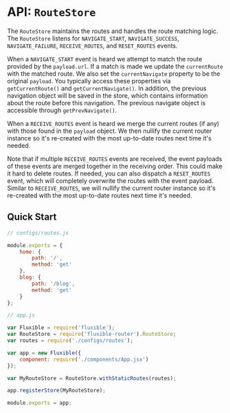 # API: `RouteStore`

The `RouteStore` maintains the routes and handles the route matching logic. The `RouteStore` listens for `NAVIGATE_START`, `NAVIGATE_SUCCESS`, `NAVIGATE_FAILURE`, `RECEIVE_ROUTES`, and `RESET_ROUTES` events.

When a `NAVIGATE_START` event is heard we attempt to match the route provided by the `payload.url`. If a match is made we update the `currentRoute` with the matched route. We also set the `currentNavigate` property to be the original `payload`. You typically access these properties via `getCurrentRoute()` and `getCurrentNavigate()`. In addition, the previous navigation object will be saved in the store, which contains information about the route before this navigation. The previous navigate object is accessible through `getPrevNavigate()`.

When a `RECEIVE_ROUTES` event is heard we merge the current routes (if any) with those found in the `payload` object. We then nullify the current router instance so it's re-created with the most up-to-date routes next time it's needed.

Note that if multiple `RECEIVE_ROUTES` events are received, the event payloads of these events are merged together in the receiving order.  This could make it hard to delete routes.  If needed, you can also dispatch a `RESET_ROUTES` event, which will completely overwrite the routes with the event payload.  Similar to `RECEIVE_ROUTES`, we will nullify the current router instance so it's re-created with the most up-to-date routes next time it's needed.

## Quick Start

```js
// configs/routes.js

module.exports = {
    home: {
        path: '/',
        method: 'get'
    },
    blog: {
        path: '/blog',
        method: 'get'
    }
};
```

```js
// app.js

var Fluxible = require('fluxible');
var RouteStore = require('fluxible-router').RouteStore;
var routes = require('./configs/routes');

var app = new Fluxible({
    component: require('./components/App.jsx')
});

var MyRouteStore = RouteStore.withStaticRoutes(routes);

app.registerStore(MyRouteStore);

module.exports = app;
```
